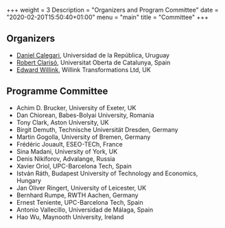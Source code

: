 +++
weight = 3
Description = "Organizers and Program Committee"
date = "2020-02-20T15:50:40+01:00"
menu = "main"
title = "Committee"
+++

## Organizers

* [Daniel Calegari](https://www.fing.edu.uy/~dcalegar/), Universidad de la República, Uruguay
* [Robert Clarisó](http://w.uoc.edu/robert-clariso), Universitat Oberta de Catalunya, Spain
* [Edward Willink](http://www.willink.me.uk/), Willink Transformations Ltd, UK

## Programme Committee 

* Achim D. Brucker, University of Exeter, UK
* Dan Chiorean, Babes-Bolyai University, Romania
* Tony Clark, Aston University, UK
* Birgit Demuth, Technische Universität Dresden, Germany
* Martin Gogolla, University of Bremen, Germany
* Frédéric Jouault, ESEO-TECh, France
* Sina Madani, University of York, UK
* Denis Nikiforov, Advalange, Russia
* Xavier Oriol, UPC-Barcelona Tech, Spain
* István Ráth, Budapest University of Technology and Economics, Hungary
* Jan Oliver Ringert, University of Leicester, UK
* Bernhard Rumpe, RWTH Aachen, Germany
* Ernest Teniente, UPC-Barcelona Tech, Spain
* Antonio Vallecillo, Universidad de Málaga, Spain
* Hao Wu, Maynooth University, Ireland

